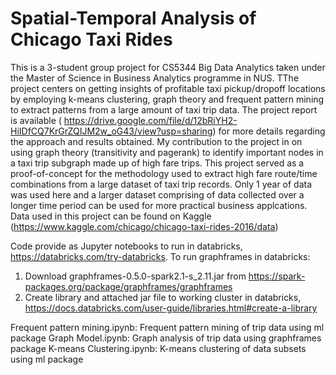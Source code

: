 # Spatial-Temporal Analysis of Chicago Taxi Rides

This is a 3-student group project for CS5344 Big Data Analytics taken under the Master of Science in Business Analytics programme in NUS. TThe project centers on getting insights of profitable taxi pickup/dropoff locations by employing k-means clustering, graph theory and frequent pattern mining to extract patterns from a large amount of taxi trip data. The project report is available ( https://drive.google.com/file/d/12bRiYH2-HiIDfCQ7KrGrZQIJM2w_oG43/view?usp=sharing) for more details regarding the approach and results obtained. My contribution to the project in on using graph theory (transitivity and pagerank) to identify important nodes in a taxi trip subgraph made up of high fare trips. This project served as a proof-of-concept for the methodology used to extract high fare route/time combinations from a large dataset of taxi trip records. Only 1 year of data was used here and a larger dataset comprising of data collected over a longer time period can be used for more practical business applcations. Data used in this project can be found on Kaggle (https://www.kaggle.com/chicago/chicago-taxi-rides-2016/data)

Code provide as Jupyter notebooks to run in databricks, https://databricks.com/try-databricks. 
To run graphframes in databricks:
1. Download graphframes-0.5.0-spark2.1-s_2.11.jar from https://spark-packages.org/package/graphframes/graphframes
2. Create library and attached jar file to working cluster in databricks, https://docs.databricks.com/user-guide/libraries.html#create-a-library

Frequent pattern mining.ipynb: Frequent pattern mining of trip data using ml package
Graph Model.ipynb: Graph analysis of trip data using graphframes package
K-means Clustering.ipynb: K-means clustering of data subsets using ml package

